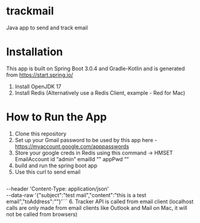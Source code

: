 # trackmail
Java app to send and track email

# Installation
This app is built on Spring Boot 3.0.4 and Gradle-Kotlin and is generated from https://start.spring.io/

1. Install OpenJDK 17
2. Install Redis (Alternatively use a Redis Client, example - Red for Mac)

# How to Run the App
1. Clone this repository
2. Set up your Gmail password to be used by this app here - https://myaccount.google.com/apppasswords
3. Store your google creds in Redis using this command -> HMSET EmailAccount id “admin” emailId “<your-email-id>" appPwd “<your-app-password>”
4. build and run the spring boot app
5. Use this curl to send email
   ```curl --location 'http://localhost:8080/email/send' \
--header 'Content-Type: application/json' \
--data-raw '{"subject":"test mail","content":"this is a test email","toAddress":"<to-email-address>"}'```
6. Tracker API is called from email client (localhost calls are only made from email clients like Outlook and Mail on Mac, it will not be called from browsers)